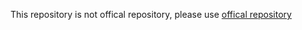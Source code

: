 This repository is not offical repository, please use [offical repository](https://github.com/nhorman/dropwatch)

